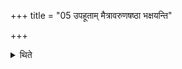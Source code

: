 +++
title = "05 उपहूताम् मैत्रावरुणषष्ठा भक्षयन्ति"

+++

<details><summary>थिते</summary>

5. The (priests) among whom the Maitrāvaruṇa is the sixth consume the (Iḍā) which has been invoked. The Pratiprasthār̥ (priest) is the seventh among them.  


[^1]: See VII.23.3.
</details>
